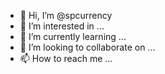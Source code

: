 - 👋 Hi, I’m @spcurrency
- 👀 I’m interested in ...
- 🌱 I’m currently learning ...
- 💞️ I’m looking to collaborate on ...
- 📫 How to reach me ...

<!---
spcurrency/spcurrency is a ✨ special ✨ repository because its `README.md` (this file) appears on your GitHub profile.
You can click the Preview link to take a look at your changes.
--->
